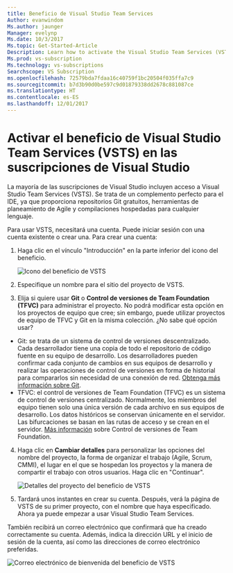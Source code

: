 ```yaml
---
title: Beneficio de Visual Studio Team Services
Author: evanwindom
Ms.author: jaunger
Manager: evelynp
Ms.date: 10/3/2017
Ms.topic: Get-Started-Article
Description: Learn how to activate the Visual Studio Team Services (VSTS) benefit included in your Visual Studio subscription.
Ms.prod: vs-subscription
Ms.technology: vs-subscriptions
Searchscope: VS Subscription
ms.openlocfilehash: 72579bda7fdaa16c40759f1bc20504f035ffa7c9
ms.sourcegitcommit: b7d3b90d0be597c9d01879338dd2678c881087ce
ms.translationtype: HT
ms.contentlocale: es-ES
ms.lasthandoff: 12/01/2017
---
```

# <a name="activating-the-visual-studio-team-services-vsts-benefit-in-visual-studio-subscriptions"></a>Activar el beneficio de Visual Studio Team Services (VSTS) en las suscripciones de Visual Studio

La mayoría de las suscripciones de Visual Studio incluyen acceso a Visual Studio Team Services (VSTS).  Se trata de un complemento perfecto para el IDE, ya que proporciona repositorios Git gratuitos, herramientas de planeamiento de Agile y compilaciones hospedadas para cualquier lenguaje.  

Para usar VSTS, necesitará una cuenta. Puede iniciar sesión con una cuenta existente o crear una.  Para crear una cuenta:
1.  Haga clic en el vínculo "Introducción" en la parte inferior del icono del beneficio.   

    ![Icono del beneficio de VSTS](_img\vs-vsts\vs-vsts-tile.png)

2.  Especifique un nombre para el sitio del proyecto de VSTS.  
3.  Elija si quiere usar **Git** o **Control de versiones de Team Foundation (TFVC)** para administrar el proyecto.  No podrá modificar esta opción en los proyectos de equipo que cree; sin embargo, puede utilizar proyectos de equipo de TFVC y Git en la misma colección.  ¿No sabe qué opción usar? 
- Git: se trata de un sistema de control de versiones descentralizado. Cada desarrollador tiene una copia de todo el repositorio de código fuente en su equipo de desarrollo. Los desarrolladores pueden confirmar cada conjunto de cambios en sus equipos de desarrollo y realizar las operaciones de control de versiones en forma de historial para compararlos sin necesidad de una conexión de red.  [Obtenga más información sobre Git](https://www.visualstudio.com/en-us/docs/git/gitquickstart).
- TFVC: el control de versiones de Team Foundation (TFVC) es un sistema de control de versiones centralizado. Normalmente, los miembros del equipo tienen solo una única versión de cada archivo en sus equipos de desarrollo. Los datos históricos se conservan únicamente en el servidor. Las bifurcaciones se basan en las rutas de acceso y se crean en el servidor. [Más información](https://www.visualstudio.com/en-us/docs/tfvc/overview) sobre Control de versiones de Team Foundation.
 
4.  Haga clic en **Cambiar detalles** para personalizar las opciones del nombre del proyecto, la forma de organizar el trabajo (Agile, Scrum, CMMI), el lugar en el que se hospedan los proyectos y la manera de compartir el trabajo con otros usuarios.  Haga clic en "Continuar".

    ![Detalles del proyecto del beneficio de VSTS](_img\vs-vsts\vs-vsts-project-details.png)

5.  Tardará unos instantes en crear su cuenta. Después, verá la página de VSTS de su primer proyecto, con el nombre que haya especificado.  Ahora ya puede empezar a usar Visual Studio Team Services.

También recibirá un correo electrónico que confirmará que ha creado correctamente su cuenta.  Además, indica la dirección URL y el inicio de sesión de la cuenta, así como las direcciones de correo electrónico preferidas.  

![Correo electrónico de bienvenida del beneficio de VSTS](_img\vs-vsts\vs-vsts-welcome.png)
